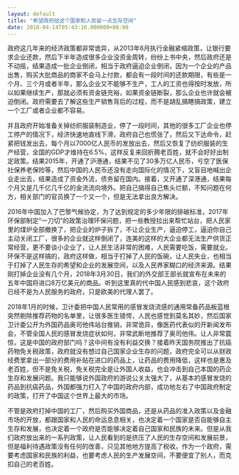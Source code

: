 ```yaml
---
layout: default
title: "希望政府给这个国家和人民留一点生存空间"
date: 2018-04-14T05:43:16.000000+08:00
---
```


政府这几年来的经济政策都非常诡异，从2013年6月执行金融紧缩政策，让银行要求企业还款，然后下半年造成很多企业没资金周转，纷纷上书中央，然后政府还是不动摇，结果造成一批企业倒闭，相当于政府逼迫企业倒闭，因为一个企业的产品出售，购买大批商品的商家不会马上付款，都会有一段时间的还款期限，有些是一个月、三个月或者半年，那么企业又不能够不生产，工人的工资也得按时发放，所以如果继续生产，那就必须有资金链充裕，如果资金链断裂，那么企业也许就会被迫倒闭。政府需要去了解这些生产销售背后的过程，而不是胡乱搞瞎搞政策，建立一个工厂或者企业都不容易。

并且政府开始准备关掉纺织服装制造业，停了一段时间，其他的很多工厂企业也停工停产的情况下，经济快速地直线下滑，政府自己也慌张了，然后又下达命令，赶紧把钱发出去，每个月以7000亿人民币的发放出去，然后又恢复了纺织服装的生产经营，全国的GDP才维持在6.5%，这样反复来回折腾老百姓，就不会好好出制定政策。结果2015年，开通了沪港通，结果不见了30多万亿人民币，亏空了医保社保养老保险等，然后中国的人民币还没有走向国际化的情况下，又盲目地喊出企业走出去，结果造成了资金外流，债务留在国内。接着，又开通了深港通，结果每个月又是几千亿几千亿的金流流向境外。把自己搞得自己焦头烂额，不知问题在何方，相关部门的官员换了一个又一个，但是无法拿出良方解决。

2016年中国加入了巴黎气候协定，为了达到规定的多少年限的排碳标准，2017年环保部制定“一刀切”的政策治理环保问题，把一些教授拉出来帮忙站台，把人民家里的煤炉全部撤换了，把企业的炉子拆了，不让企业生产，逼迫停工，逼迫你自己主动关闭工厂，很多的企业就这样倒闭了，连美的这样的大企业都无法生产供货正常经营，更不要谈小企业了，让人民生活非常的困难，人民需要吃饭，需要就业。环保不是这样搞的，政府这样做，相当于打掉了人民的饭碗，让人民失业，也相当于打掉了人民生存的希望和企业的发展空间，以及人民养家糊口的经济来源。结果刚打掉企业没有几个月，2018年3月30日，我们的外交部王部长就宣布在未来的五年中国将进口8万亿美元的商品。听到这里真的代中国人民感到悲哀，这个政府已经不是为人民服务的政府，只是欧美的代理人罢了。

2018年1月的时候，卫计委把中国人民常用的感冒发烧流感的通用常备药品板蓝根突然剔除推荐药物的名单里，让很多医生错愕，人民也感觉到莫名其妙，然后国家卫计委公开为外国药品奥司他伟站台推销，非常诡异，像医药代表似的开新闻发布会，不管全国人民的感冒发烧症状如何，非常武断地推荐了奥司他伟。让人非常震惊，这是中国的政府部门吗？这中间有没有利益交换？接着昨天国务院推出了抗癌药物免关税政策，政府就没有想过自己国家企业生存的问题，政府完全可以从财政经费里拿出一部分的费用补贴在进口的药品上，让药品的费用降低，这样也是惠及老百姓，但不是免关税，免关税完全是让外国人收益，也会冲击到自己本国的药企生存和发展问题。我只能够说外国政府的游说公关太强大了，从基本的感冒发烧的药品到抗癌药品，外国都强力打入了中国的政府内部，成功地左右了中国政府制定的政策，打开了中国这个世界上最大的市场。

不管是政府打掉中国的工厂，然后购买外国商品，还是从药品的准入政策以及金融市场的开放，都跟国家和人民的命运息息相关，也决定着一个国家是否自能够自主生存和发展，也决定着一个政府是否能够决定着自己国家和民族的未来。但是从我们政府放出来的一系列政策，让人民看到的是挤压了人民的生存空间和发展前景，但是福利待遇政策没有任何的改善，只见其他地方提高了税收。作为一个政府，需要考虑国家和民族的利益，也要考虑人民的生产发展空间，不要便宜了别人，而克扣自己的老百姓。

